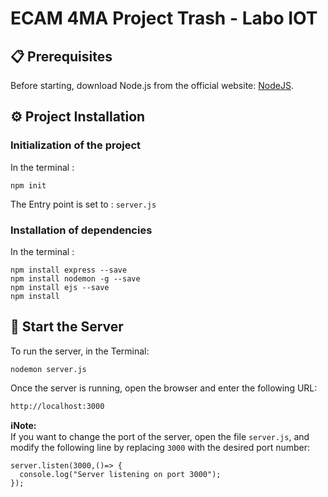 
# ECAM 4MA Project Trash - Labo IOT

## 📋 Prerequisites
Before starting, download Node.js from the official website: [NodeJS](nodejs.org/en/).


## ⚙️ Project Installation
### Initialization of the project
In the terminal :
```
npm init
```
The Entry point is set to : ```server.js```

### Installation of dependencies
In the terminal :
```
npm install express --save
npm install nodemon -g --save
npm install ejs --save
npm install
```

## 🚀 Start the Server
To run the server, in the Terminal:
```
nodemon server.js
```
Once the server is running, open the browser and enter the following URL:
```
http://localhost:3000
``` 

**ℹ️Note:**  
If you want to change the port of the server, open the file ```server.js```, and modify the following line by replacing ```3000``` with the desired port number:
```
server.listen(3000,()=> {
  console.log("Server listening on port 3000");
});
```
